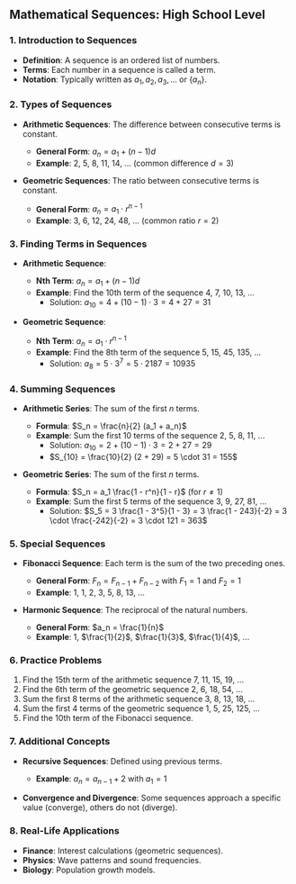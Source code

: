 ## Mathematical Sequences: High School Level

### 1. Introduction to Sequences
- **Definition**: A sequence is an ordered list of numbers.
- **Terms**: Each number in a sequence is called a term.
- **Notation**: Typically written as $a_1, a_2, a_3, \ldots$ or $\{a_n\}$.

### 2. Types of Sequences
- **Arithmetic Sequences**: The difference between consecutive terms is constant.
  - **General Form**: $a_n = a_1 + (n-1)d$
  - **Example**: 2, 5, 8, 11, 14, ... (common difference $d = 3$)

- **Geometric Sequences**: The ratio between consecutive terms is constant.
  - **General Form**: $a_n = a_1 \cdot r^{n-1}$
  - **Example**: 3, 6, 12, 24, 48, ... (common ratio $r = 2$)

### 3. Finding Terms in Sequences
- **Arithmetic Sequence**:
  - **Nth Term**: $a_n = a_1 + (n-1)d$
  - **Example**: Find the 10th term of the sequence 4, 7, 10, 13, ...
    - Solution: $a_{10} = 4 + (10-1) \cdot 3 = 4 + 27 = 31$

- **Geometric Sequence**:
  - **Nth Term**: $a_n = a_1 \cdot r^{n-1}$
  - **Example**: Find the 8th term of the sequence 5, 15, 45, 135, ...
    - Solution: $a_8 = 5 \cdot 3^{7} = 5 \cdot 2187 = 10935$

### 4. Summing Sequences
- **Arithmetic Series**: The sum of the first $n$ terms.
  - **Formula**: $S_n = \frac{n}{2} (a_1 + a_n)$
  - **Example**: Sum the first 10 terms of the sequence 2, 5, 8, 11, ...
    - Solution: $a_{10} = 2 + (10-1) \cdot 3 = 2 + 27 = 29$
    - $S_{10} = \frac{10}{2} (2 + 29) = 5 \cdot 31 = 155$

- **Geometric Series**: The sum of the first $n$ terms.
  - **Formula**: $S_n = a_1 \frac{1 - r^n}{1 - r}$ (for $r \neq 1$)
  - **Example**: Sum the first 5 terms of the sequence 3, 9, 27, 81, ...
    - Solution: $S_5 = 3 \frac{1 - 3^5}{1 - 3} = 3 \frac{1 - 243}{-2} = 3 \cdot \frac{-242}{-2} = 3 \cdot 121 = 363$

### 5. Special Sequences
- **Fibonacci Sequence**: Each term is the sum of the two preceding ones.
  - **General Form**: $F_n = F_{n-1} + F_{n-2}$ with $F_1 = 1$ and $F_2 = 1$
  - **Example**: 1, 1, 2, 3, 5, 8, 13, ...

- **Harmonic Sequence**: The reciprocal of the natural numbers.
  - **General Form**: $a_n = \frac{1}{n}$
  - **Example**: 1, $\frac{1}{2}$, $\frac{1}{3}$, $\frac{1}{4}$, ...

### 6. Practice Problems
1. Find the 15th term of the arithmetic sequence 7, 11, 15, 19, ...
2. Find the 6th term of the geometric sequence 2, 6, 18, 54, ...
3. Sum the first 8 terms of the arithmetic sequence 3, 8, 13, 18, ...
4. Sum the first 4 terms of the geometric sequence 1, 5, 25, 125, ...
5. Find the 10th term of the Fibonacci sequence.

### 7. Additional Concepts
- **Recursive Sequences**: Defined using previous terms.
  - **Example**: $a_n = a_{n-1} + 2$ with $a_1 = 1$

- **Convergence and Divergence**: Some sequences approach a specific value (converge), others do not (diverge).

### 8. Real-Life Applications
- **Finance**: Interest calculations (geometric sequences).
- **Physics**: Wave patterns and sound frequencies.
- **Biology**: Population growth models.
